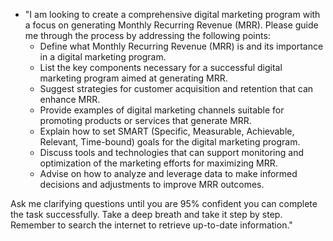 - "I am looking to create a comprehensive digital marketing program with a focus on generating Monthly Recurring Revenue (MRR). Please guide me through the process by addressing the following points:
  - Define what Monthly Recurring Revenue (MRR) is and its importance in a digital marketing program.
  - List the key components necessary for a successful digital marketing program aimed at generating MRR.
  - Suggest strategies for customer acquisition and retention that can enhance MRR.
  - Provide examples of digital marketing channels suitable for promoting products or services that generate MRR.
  - Explain how to set SMART (Specific, Measurable, Achievable, Relevant, Time-bound) goals for the digital marketing program.
  - Discuss tools and technologies that can support monitoring and optimization of the marketing efforts for maximizing MRR.
  - Advise on how to analyze and leverage data to make informed decisions and adjustments to improve MRR outcomes.
  
Ask me clarifying questions until you are 95% confident you can complete the task successfully. Take a deep breath and take it step by step. Remember to search the internet to retrieve up-to-date information."